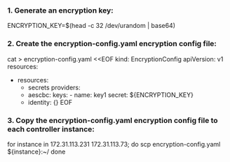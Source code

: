 ### 1. Generate an encryption key:

ENCRYPTION_KEY=$(head -c 32 /dev/urandom | base64)

### 2. Create the encryption-config.yaml encryption config file:



cat > encryption-config.yaml <<EOF
kind: EncryptionConfig
apiVersion: v1
resources:
  - resources:
      - secrets
    providers:
      - aescbc:
          keys:
            - name: key1
              secret: ${ENCRYPTION_KEY}
      - identity: {}
EOF

### 3. Copy the encryption-config.yaml encryption config file to each controller instance:

for instance in 172.31.113.231 172.31.113.73; do
    scp encryption-config.yaml ${instance}:~/
done
